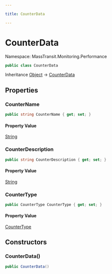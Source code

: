 ```yaml
---

title: CounterData

---
```


# CounterData

Namespace: MassTransit.Monitoring.Performance

```csharp
public class CounterData
```

Inheritance [Object](https://learn.microsoft.com/en-us/dotnet/api/system.object) → [CounterData](../masstransit-monitoring-performance/counterdata)

## Properties

### **CounterName**

```csharp
public string CounterName { get; set; }
```

#### Property Value

[String](https://learn.microsoft.com/en-us/dotnet/api/system.string)<br/>

### **CounterDescription**

```csharp
public string CounterDescription { get; set; }
```

#### Property Value

[String](https://learn.microsoft.com/en-us/dotnet/api/system.string)<br/>

### **CounterType**

```csharp
public CounterType CounterType { get; set; }
```

#### Property Value

[CounterType](../masstransit-monitoring-performance/countertype)<br/>

## Constructors

### **CounterData()**

```csharp
public CounterData()
```
